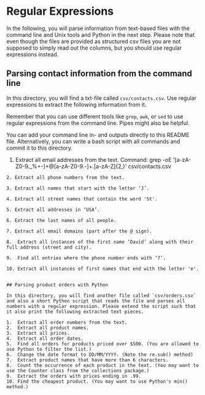 # Regular Expressions

In the following, you will parse information from text-based files with the command line and Unix tools and Python in the next step. Please note that even though the files are provided as structured csv files you are not supposed to simply read out the columns, but you should use regular expressions instead.

## Parsing contact information from the command line

In this directory, you will find a txt-file called `csv/contacts.csv`. Use regular expressions to extract the following information from it.

Remember that you can use different tools like `grep`, `awk`, or `sed` to use regular expressions from the command line. Pipes might also be helpful. 

You can add your command line in- and outputs directly to this README file. Alternatively, you can write a bash script with all commands and commit it to this directory.

1. Extract all email addresses from the text.
Command: grep -oE '[a-zA-Z0-9._%+-]+@[a-zA-Z0-9.-]+\.[a-zA-Z]{2,}' csv/contacts.csv



``` 
2. Extract all phone numbers from the text.
``` 

``` 
3. Extract all names that start with the letter ‘J’.
``` 

``` 
4. Extract all street names that contain the word 'St'.
``` 

``` 
5. Extract all addresses in ‘USA’.
``` 

``` 
6. Extract the last names of all people.
``` 

``` 
7. Extract all email domains (part after the @ sign).
``` 

``` 
8.	Extract all instances of the first name ‘David’ along with their full address (street and city).
``` 

``` 
9.	Find all entries where the phone number ends with ‘7’.
``` 

``` 
10.	Extract all instances of first names that end with the letter 'e'.
``` 

``` 

## Parsing product orders with Python

In this directory, you will find another file called `csv/orders.csv` and also a short Python script that reads the file and parses all numbers with a regular expression. Please extend the script such that it also print the following extracted text pieces.

1.	Extract all order numbers from the text. 
2.	Extract all product names.
3.	Extract all prices.
4.	Extract all order dates.
5.	Find all orders for products priced over $500. (You are allowed to use Python to filter the list.)
6.	Change the date format to DD/MM/YYYY. (Note the re.sub() method)
7.	Extract product names that have more than 6 characters.
8.	Count the occurrence of each product in the text. (You may want to use the Counter class from the collections package.)
9.	Extract the orders with prices ending in .99.
10.	Find the cheapest product. (You may want to use Python's min() method.)
